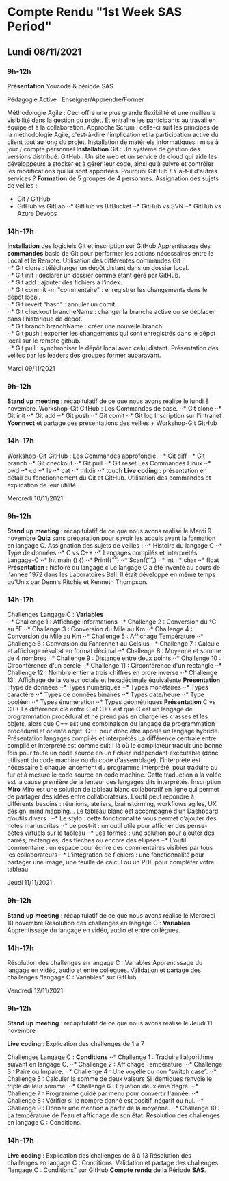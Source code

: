 # Compte Rendu "1st Week SAS Period"
## Lundi 08/11/2021

### 9h-12h

**Présentation** Youcode & période SAS 

Pédagogie Active : Enseigner/Apprendre/Former 

Méthodologie Agile : Ceci offre une plus grande flexibilité et une meilleure visibilité dans la gestion du projet. Et entraîne les participants au travail en équipe et à la collaboration.
Approche Scrum : celle-ci suit les principes de la méthodologie Agile, c'est-à-dire l'implication et la participation active du client tout au long du projet. 
Installation de matériels informatiques : mise à jour / compte personnel 
**Installation** Git : Un système de gestion des versions distribué. 
GitHub : Un site web et un service de cloud qui aide les développeurs à stocker et à gérer leur code, ainsi qu’à suivre et contrôler les modifications qui lui sont apportées.
Pourquoi GitHub / Y a-t-il d'autres services ? 
**Formation** de 5 groupes de 4 personnes. 
Assignation des sujets de veilles : 
* Git / GitHub 
* GitHub vs GitLab 
⋅⋅* GitHub vs BitBucket 
⋅⋅* GitHub vs SVN 
⋅⋅* GitHub vs Azure Devops

### 14h-17h 

**Installation** des logiciels Git et inscription sur GitHub 
Apprentissage des **commandes** basic de Git pour performer les actions nécessaires entre le Local et le Remote. 
Utilisation des différentes commandes Git :  
⋅⋅* Git clone : télécharger un dépôt distant dans un dossier local.  
⋅⋅* Git init : déclarer un dossier comme étant géré par GitHub.  
⋅⋅* Git add : ajouter des fichiers à l’index.  
⋅⋅* Git commit -m "commentaire" : enregistrer les changements dans le dépôt local.  
⋅⋅* Git revert "hash" : annuler un comit.  
⋅⋅* Git checkout brancheName : changer la branche active ou se déplacer dans l’historique de dépôt.  
⋅⋅* Git branch branchName : créer une nouvelle branch.  
⋅⋅* Git push : exporter les changements qui sont enregistrés dans le dépot local sur le remote github.  
⋅⋅* Git pull : synchroniser le dépôt local avec celui distant. 
Présentation des veilles par les leaders des groupes former auparavant. 

Mardi 09/11/2021 

### 9h-12h 

**Stand** **up** **meeting** : récapitulatif de ce que nous avons réalisé le lundi 8 novembre. 
Workshop-Git GitHub : Les Commandes de base. 
⋅⋅* Git clone 
⋅⋅* Git init 
⋅⋅* Git add 
⋅⋅* Git push 
⋅⋅* Git comit 
⋅⋅* Git log 
Inscription sur l'intranet **Yconnect** et partage des présentations des veilles + Workshop-Git GitHub 

### 14h-17h 

Workshop-Git GitHub : Les Commandes approfondie. 
⋅⋅* Git diff 
⋅⋅* Git branch 
⋅⋅* Git checkout 
⋅⋅* Git pull 
⋅⋅* Git reset 
Les Commandes Linux 
⋅⋅* pwd 
⋅⋅* cd 
⋅⋅* ls 
⋅⋅* cat 
⋅⋅* mkdir 
⋅⋅* touch 
**Live** **coding** : présentation en détail du fonctionnement du Git et GitHub. Utilisation des commandes et explication de leur utilité. 

Mercredi 10/11/2021 

### 9h-12h 

**Stand** **up** **meeting** : récapitulatif de ce que nous avons réalisé le Mardi 9 novembre 
**Quiz** sans préparation pour savoir les acquis avant la formation en langage C. 
Assignation des sujets de veilles : 
⋅⋅* Histoire du langage C 
⋅⋅* Type de données 
⋅⋅* C vs C++ 
⋅⋅* Langages compilés et interprétés 
Langage-C 
⋅⋅* Int main () {} 
⋅⋅* Printf(“”) 
⋅⋅* Scanf(“”,) 
⋅⋅* int 
⋅⋅* char
⋅⋅* float 
**Présentation** : histoire du langage c 
Le langage C a été inventé au cours de l'année 1972 dans les Laboratoires Bell. Il était développé en même temps qu'Unix par Dennis Ritchie et Kenneth Thompson. 

### 14h-17h 

Challenges Langage C : **Variables**  
⋅⋅* Challenge 1 : Affichage Informations 
⋅⋅* Challenge 2 : Conversion du °C au °F 
⋅⋅* Challenge 3 : Conversion du Mile au Km 
⋅⋅* Challenge 4 : Conversion du Mile au Km 
⋅⋅* Challenge 5 : Affichage Température 
⋅⋅* Challenge 6 : Conversion du Fahrenheit au Celsius 
⋅⋅* Challenge 7 : Calcule et affichage résultat en format décimal 
⋅⋅* Challenge 8 : Moyenne et somme de 4 nombres 
⋅⋅* Challenge 9 : Distance entre deux points 
⋅⋅* Challenge 10 : Circonférence d'un cercle 
⋅⋅* Challenge 11 : Circonférence d'un rectangle 
⋅⋅* Challenge 12 : Nombre entier à trois chiffres en ordre inverse 
⋅⋅* Challenge 13 : Affichage de la valeur octale et hexadécimale équivalente 
**Présentation** : type de données 
⋅⋅* Types numériques 
⋅⋅* Types monétaires 
⋅⋅* Types caractère 
⋅⋅* Types de données binaires 
⋅⋅* Types date/heure 
⋅⋅* Type booléen 
⋅⋅* Types énumération 
⋅⋅* Types géométriques 
**Présentation** C vs C++ 
La différence clé entre C et C++ est que C est un langage de programmation procédural et ne prend pas en charge les classes et les objets, alors que C++ est une combinaison du langage de programmation procédural et orienté objet. C++ peut donc être appelé un langage hybride.
Présentation langages compilés et interprétés
La différence centrale entre compilé et interprété est comme suit : là où le compilateur traduit une bonne fois pour toute un code source en un fichier indépendant exécutable (donc utilisant du code machine ou du code d'assemblage), l'interprète est nécessaire à chaque lancement du programme interprété, pour traduire au fur et à mesure le code source en code machine. Cette traduction à la volée est la cause première de la lenteur des langages dits interprétés. 
Inscription **Miro**
Miro est une solution de tableau blanc collaboratif en ligne qui permet de partager des idées entre collaborateurs. L’outil peut répondre à différents besoins : réunions, ateliers, brainstorming, workflows agiles, UX design, mind mapping… 
Le tableau blanc est accompagné d’un Dashboard d’outils divers : 
⋅⋅* Le stylo : cette fonctionnalité vous permet d’ajouter des notes manuscrites 
⋅⋅* Le post-it : un outil utile pour afficher des pense-bêtes virtuels sur le tableau 
⋅⋅* Les formes : une solution pour ajouter des carrés, rectangles, des flèches ou encore des ellipses 
⋅⋅* L’outil commentaire : un espace pour écrire des commentaires visibles par tous les collaborateurs 
⋅⋅* L’intégration de fichiers : une fonctionnalité pour partager une image, une feuille de calcul ou un PDF pour compléter votre tableau   

Jeudi 11/11/2021 

### 9h-12h 

**Stand** **up** **meeting** : récapitulatif de ce que nous avons réalisé le Mercredi 10 novembre 
Résolution des challenges en langage C : **Variables** 
Apprentissage du langage en vidéo, audio et entre collègues. 

### 14h-17h 

Résolution des challenges en langage C : Variables 
Apprentissage du langage en vidéo, audio et entre collègues. 
Validation et partage des challenges “langage C : Variables” sur GitHub.  

Vendredi 12/11/2021 

### 9h-12h 

**Stand** **up** **meeting** : récapitulatif de ce que nous avons réalisé le Jeudi 11 novembre

**Live** **coding** : Explication des challenges de 1 à 7

Challenges Langage C : **Conditions** 
⋅⋅* Challenge 1 : Traduire l’algorithme suivant en langage C. 
⋅⋅* Challenge 2 : Affichage Température. 
⋅⋅* Challenge 3 : Paire ou Impaire. 
⋅⋅* Challenge 4 : Une voyelle ou non “switch case”. 
⋅⋅* Challenge 5 : Calculer la somme de deux valeurs Si identiques renvoie le triple de leur somme. 
⋅⋅* Challenge 6 : Equation deuxième degré. 
⋅⋅* Challenge 7 : Programme guidé par menu pour convertir l'année. 
⋅⋅* Challenge 8 : Vérifier si le nombre donné est positif, négatif ou nul. 
⋅⋅* Challenge 9 : Donner une mention à partir de la moyenne. 
⋅⋅* Challenge 10 : La température de l'eau et affichage de son état.
Résolution des challenges en langage C : Conditions. 

### 14h-17h 

**Live** **coding** : Explication des challenges de 8 à 13 
Résolution des challenges en langage C : Conditions.
Validation et partage des challenges “langage C : Conditions” sur GitHub 
**Compte** **rendu** de la Période **SAS**. 